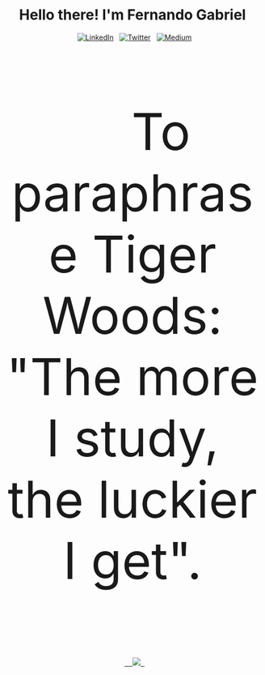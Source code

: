 <h1 align="center"> Hello there! I'm Fernando Gabriel</h1>

<div align="center">
  <a href="https://www.linkedin.com/in/enginnerfernandogabriel/" target="_blank" rel=noopener><img src="https://img.shields.io/badge/LinkedIn-%230077B5.svg?&style=flat-square&logo=linkedin&logoColor=white" alt="LinkedIn"></a>
  <a href="https://twitter.com/NandoTwelve" target="_blank" rel=noopener><img src="https://img.shields.io/badge/Twitter-%231DA1F2.svg?&style=flat-square&logo=x&logoColor=white" alt="Twitter"></a>
  <a href="https://medium.com/@engineerfernandogabriel" target="_blank" rel=noopener><img src="https://img.shields.io/badge/Medium-12100E?&style=flat-square&logo=medium&logoColor=white" alt="Medium"></a>
</div>

<br>

<p align="center" style="font-size: 100px;">
    To paraphrase Tiger Woods: "The more I study, the luckier I get".
</p>

<br>

<p align="center">
  <a href="https://skillicons.dev">
    <img src="https://skillicons.dev/icons?i=java,py,js,ts,angular,nodejs,aws,spring,maven,gradle,git,docker,mysql,postgres" />
  </a>
</p>
